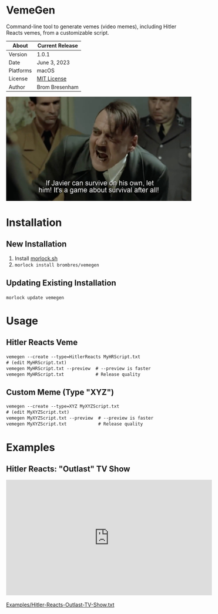 # VemeGen
Command-line tool to generate vemes (video memes), including Hitler Reacts vemes, from a customizable script.

About     | Current Release
----------|-----------------------
Version   | 1.0.1
Date      | June 3, 2023
Platforms | macOS
License   | [MIT License](LICENSE)
Author    | Brom Bresenham

![Hitler Reacts: Outlast TV Show](Media/Outlast.jpeg)

# Installation

## New Installation

1. Install [morlock.sh](https://morlock.sh)
2. `morlock install brombres/vemegen`

## Updating Existing Installation
`morlock update vemegen`

# Usage

## Hitler Reacts Veme
    vemegen --create --type=HitlerReacts MyHRScript.txt
    # (edit MyHRScript.txt)
    vemegen MyHRScript.txt --preview  # --preview is faster
    vemegen MyHRScript.txt            # Release quality

## Custom Meme (Type "XYZ")
    vemegen --create --type=XYZ MyXYZScript.txt
    # (edit MyXYZScript.txt)
    vemegen MyXYZScript.txt --preview  # --preview is faster
    vemegen MyXYZScript.txt            # Release quality

# Examples

## Hitler Reacts: "Outlast" TV Show

<iframe width="560" height="315" src="https://www.youtube.com/embed/XQt4knC_ma8" title="YouTube video player" frameborder="0" allow="accelerometer; autoplay; clipboard-write; encrypted-media; gyroscope; picture-in-picture; web-share" allowfullscreen></iframe>

[Examples/Hitler-Reacts-Outlast-TV-Show.txt](Examples/Hitler-Reacts-Outlast-TV-Show.txt)

